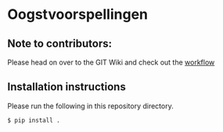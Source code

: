 # Oogstvoorspellingen

## Note to contributors:
Please head on over to the GIT Wiki and check out the [workflow](https://github.com/BB8-2020/FARM2.0/wiki/Workflow)

## Installation instructions
Please run the following in this repository directory.
```bash
$ pip install .
```
